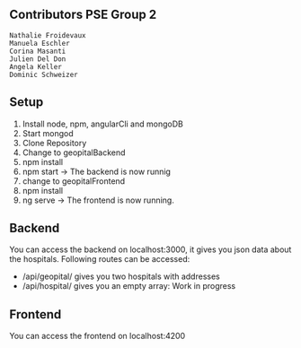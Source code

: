 ## Contributors PSE Group 2

	Nathalie Froidevaux
	Manuela Eschler
	Corina Masanti
	Julien Del Don
	Angela Keller
	Dominic Schweizer
## Setup

 1. Install node, npm, angularCli and mongoDB
 2. Start mongod
 3. Clone Repository
 4. Change to geopitalBackend
 5. npm install
 6. npm start -> The backend is now runnig
 7. change to geopitalFrontend
 8. npm install
 9. ng serve -> The frontend is now running.

## Backend
You can access the backend on localhost:3000, it gives you json data about the hospitals.
Following routes can be accessed:

 - /api/geopital/ gives you two hospitals with addresses
 - /api/hospital/ gives you an empty array: Work in progress

## Frontend
You can access the frontend on localhost:4200

  

<!--stackedit_data:
eyJoaXN0b3J5IjpbLTE5Mjk4MDY1MzZdfQ==
-->